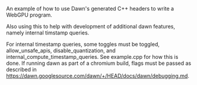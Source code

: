 An example of how to use Dawn's generated C++ headers to write a WebGPU program.

Also using this to help with development of additional dawn features, namely internal timstamp queries.

For internal timestamp queries, some toggles must be toggled, allow_unsafe_apis, disable_quantization, and internal_compute_timestamp_queries. See example.cpp for how this is done. If running dawn as part of a chromium build, flags must be passed as described in https://dawn.googlesource.com/dawn/+/HEAD/docs/dawn/debugging.md.
